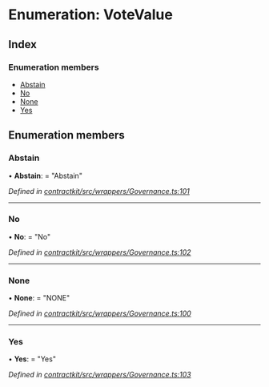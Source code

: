 # Enumeration: VoteValue

## Index

### Enumeration members

* [Abstain](_contractkit_src_wrappers_governance_.votevalue.md#abstain)
* [No](_contractkit_src_wrappers_governance_.votevalue.md#no)
* [None](_contractkit_src_wrappers_governance_.votevalue.md#none)
* [Yes](_contractkit_src_wrappers_governance_.votevalue.md#yes)

## Enumeration members

###  Abstain

• **Abstain**: = "Abstain"

*Defined in [contractkit/src/wrappers/Governance.ts:101](https://github.com/celo-org/celo-monorepo/blob/master/packages/contractkit/src/wrappers/Governance.ts#L101)*

___

###  No

• **No**: = "No"

*Defined in [contractkit/src/wrappers/Governance.ts:102](https://github.com/celo-org/celo-monorepo/blob/master/packages/contractkit/src/wrappers/Governance.ts#L102)*

___

###  None

• **None**: = "NONE"

*Defined in [contractkit/src/wrappers/Governance.ts:100](https://github.com/celo-org/celo-monorepo/blob/master/packages/contractkit/src/wrappers/Governance.ts#L100)*

___

###  Yes

• **Yes**: = "Yes"

*Defined in [contractkit/src/wrappers/Governance.ts:103](https://github.com/celo-org/celo-monorepo/blob/master/packages/contractkit/src/wrappers/Governance.ts#L103)*
